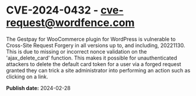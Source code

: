 # CVE-2024-0432 - cve-request@wordfence.com

The Gestpay for WooCommerce plugin for WordPress is vulnerable to Cross-Site Request Forgery in all versions up to, and including, 20221130. This is due to missing or incorrect nonce validation on the 'ajax_delete_card' function. This makes it possible for unauthenticated attackers to delete the default card token for a user via a forged request granted they can trick a site administrator into performing an action such as clicking on a link.

**Publish date:** 2024-02-28
